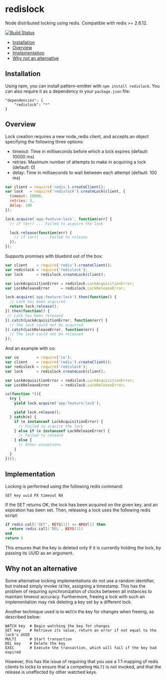 redislock
===========

Node distributed locking using redis. Compatible with redis >= 2.6.12.

[![Build Status](https://travis-ci.org/danielstjules/redislock.png)](https://travis-ci.org/danielstjules/redislock)

* [Installation](#installation)
* [Overview](#overview)
* [Implementation](#implementation)
* [Why not an alternative](#why-not-an-alternative)

## Installation

Using npm, you can install pattern-emitter with `npm install redislock`.
You can also require it as a dependency in your `package.json` file:

```
"dependencies": {
    "redislock": "*"
}
```

## Overview

Lock creation requires a new node_redis client, and accepts an object specifying
the following three options:

 * timeout: Time in milliseconds before which a lock expires (default: 10000 ms)
 * retries: Maximum number of attempts to make in acquiring a lock (default: 0)
 * delay:   Time in milliseconds to wait between each attempt (default: 100 ms)

``` javascript
var client = require('redis').createClient();
var lock   = require('redislock').createLock(client, {
  timeout: 10000,
  retries: 3,
  delay: 100
});

lock.acquire('app:feature:lock', function(err) {
  // if (err) ... Failed to acquire the lock

  lock.release(function(err) {
    // if (err) ... Failed to release
  });
});
```

Supports promises with bluebird out of the box:

``` javascript
var client    = require('redis').createClient();
var redislock = require('redislock');
var lock      = redislock.createLock(client);

var LockAcquisitionError = redislock.LockAcquisitionError;
var LockReleaseError     = redislock.LockReleaseError;

lock.acquire('app:feature:lock').then(function() {
  // Lock has been acquired
  return lock.release();
}).then(function() {
 // Lock has been released
}).catch(LockAcquisitionError, function(err) {
  // The lock could not be acquired
}).catch(LockReleaseError, function(err) {
  // The lock could not be released
});
```

And an example with co:

``` javascript
var co        = require('co');
var client    = require('redis').createClient();
var redislock = require('redislock');
var lock      = redislock.createLock(client);

var LockAcquisitionError = redislock.LockAcquisitionError;
var LockReleaseError     = redislock.LockReleaseError;

co(function *(){
  try {
    yield lock.acquire('app:feature:lock');

    yield lock.release();
  } catch(e) {
    if (e instanceof LockAcquisitionError) {
      // Failed to acquire the lock
    } else if (e instanceof LockReleaseError) {
      // Failed to release
    } else {
      // Other exceptions
    }
  }
})();
```

## Implementation

Locking is performed using the following redis command:

```
SET key uuid PX timeout NX
```

If the SET returns OK, the lock has been acquired on the given key, and an
expiration has been set. Then, releasing a lock uses the following redis script:

``` lua
if redis.call('GET', KEYS[1]) == ARGV[1] then
  return redis.call('DEL', KEYS[1])
end
return 0
```

This ensures that the key is deleted only if it is currently holding the lock,
by passing its UUID as an argument.

## Why not an alternative

Some alternative locking implementations do not use a random identifier, but
instead simply invoke `SETNX`, assigning a timestamp. This has the problem of
requiring synchronization of clocks between all instances to maintain timeout
accuracy. Furthermore, freeing a lock with such an implementation may risk
deleting a key set by a different lock.

Another technique used is to `WATCH` the key for changes when freeing, as
described below:

```
WATCH key  # Begin watching the key for changes
GET key    # Retrieve its value, return an error if not equal to the lock's UUID
MULTI      # Start transaction
DEL key    # Delete the key
EXEC       # Execute the transaction, which will fail if the key had expired
```

However, this has the issue of requiring that you use a 1:1 mapping of redis
clients to locks to ensure that a competing `MULTI` is not invoked, and that
the release is unaffected by other watched keys.
